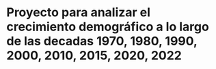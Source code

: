 # Proyecto para analizar el crecimiento demográfico a lo largo de las decadas 1970, 1980, 1990, 2000, 2010, 2015, 2020, 2022
